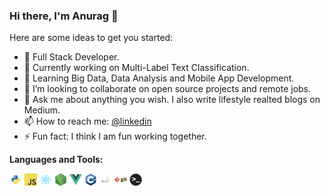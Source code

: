 ### Hi there, I'm Anurag 👋

Here are some ideas to get you started:

- 👷 Full Stack Developer.
- 🔭 Currently working on Multi-Label Text Classification. 
- 🌱 Learning Big Data, Data Analysis and Mobile App Development.
- 👯 I’m looking to collaborate on open source projects and remote jobs.
- 💬 Ask me about anything you wish. I also write lifestyle realted blogs on Medium. 
- 📫 How to reach me: [@linkedin](https://www.linkedin.com/in/anuragbhattacharjee/)
- ⚡ Fun fact: I think I am fun working together. 

**Languages and Tools:**  

<code><img height="20" src="https://raw.githubusercontent.com/github/explore/80688e429a7d4ef2fca1e82350fe8e3517d3494d/topics/python/python.png"></code>
<code><img height="20" src="https://raw.githubusercontent.com/github/explore/80688e429a7d4ef2fca1e82350fe8e3517d3494d/topics/javascript/javascript.png"></code>
<code><img height="20" src="https://raw.githubusercontent.com/github/explore/80688e429a7d4ef2fca1e82350fe8e3517d3494d/topics/react/react.png"></code>
<code><img height="20" src="https://raw.githubusercontent.com/github/explore/80688e429a7d4ef2fca1e82350fe8e3517d3494d/topics/nodejs/nodejs.png"></code>
<code><img height="20" src="https://raw.githubusercontent.com/github/explore/80688e429a7d4ef2fca1e82350fe8e3517d3494d/topics/vue/vue.png"></code>
<code><img height="20" src="https://raw.githubusercontent.com/github/explore/80688e429a7d4ef2fca1e82350fe8e3517d3494d/topics/cpp/cpp.png"></code>
<code><img height="20" src="https://raw.githubusercontent.com/github/explore/80688e429a7d4ef2fca1e82350fe8e3517d3494d/topics/mysql/mysql.png"></code>
<code><img height="20" src="https://raw.githubusercontent.com/github/explore/80688e429a7d4ef2fca1e82350fe8e3517d3494d/topics/git/git.png"></code>
<code><img height="20" src="https://raw.githubusercontent.com/github/explore/80688e429a7d4ef2fca1e82350fe8e3517d3494d/topics/terminal/terminal.png"></code>
<!--
<code><img height="20" src="https://avatars1.githubusercontent.com/u/42048915?s=200&v=4"></code> 


---- 

#### <img src="https://media.giphy.com/media/VgCDAzcKvsR6OM0uWg/giphy.gif" width="50"> View my stats on Github
   
![Anurag GitHub Stats](https://github-readme-stats.vercel.app/api?username=anuragbhattacharjee&show_icons=true) 
-->
